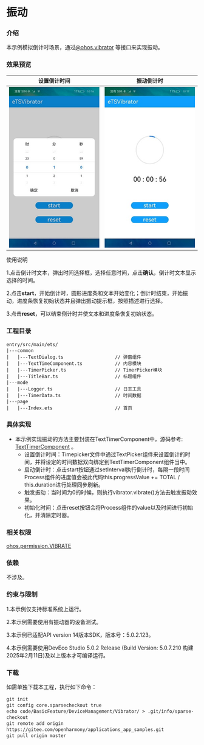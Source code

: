 # 振动

### 介绍

本示例模拟倒计时场景，通过[@ohos.vibrator](https://gitee.com/openharmony/docs/blob/master/zh-cn/application-dev/reference/apis-sensor-service-kit/js-apis-vibrator.md) 等接口来实现振动。

### 效果预览

|设置倒计时间|振动倒计时|
|--------------------------------|--------------------------------|
|![](./screenshots/device/setTime.jpeg)|![](./screenshots/device/vibratorTime.jpeg)|

使用说明

1.点击倒计时文本，弹出时间选择框，选择任意时间，点击**确认**，倒计时文本显示选择的时间。

2.点击**start**，开始倒计时，圆形进度条和文本开始变化；倒计时结束，开始振动，进度条恢复初始状态并且弹出振动提示框，按照描述进行选择。

3.点击**reset**，可以结束倒计时并使文本和进度条恢复初始状态。

### 工程目录
```
entry/src/main/ets/
|---common
|   |---TextDialog.ts                   // 弹窗组件
|   |---TextTimeComponent.ts            // 内容模块
|   |---TimerPicker.ts                  // TimerPicker模块
|   |---TitleBar.ts                     // 标题组件
|---mode
|   |---Logger.ts                       // 日志工具
|   |---TimerData.ts                    // 时间数据
|---page
|   |---Index.ets                       // 首页
```

### 具体实现

* 本示例实现振动的方法主要封装在TextTimerComponent中，源码参考: [TextTimerComponent](entry/src/main/ets/MainAbility/common/TextTimerComponent.ets) 。
    * 设置倒计时间：Timepicker文件中通过TextPicker组件来设置倒计的时间，并将设定的时间数据双向绑定到TextTimerComponent组件当中。
    * 启动倒计时：点击start按钮通过setInterval执行倒计时，每隔一段时间Process组件的进度值会被此代码this.progressValue += TOTAL / this.duration进行处理同步刷新。
    * 触发振动：当时间为0的时候，则执行vibrator.vibrate()方法去触发振动效果。
    * 初始化时间：点击reset按钮会将Process组件的value以及时间进行初始化，并清除定时器。
  
### 相关权限

[ohos.permission.VIBRATE](https://gitee.com/openharmony/docs/blob/master/zh-cn/application-dev/security/AccessToken/permissions-for-all.md#ohospermissionvibrate)

### 依赖

不涉及。

### 约束与限制

1.本示例仅支持标准系统上运行。

2.本示例需要使用有振动器的设备测试。

3.本示例已适配API version 14版本SDK，版本号：5.0.2.123。

4.本示例需要使用DevEco Studio 5.0.2 Release (Build Version: 5.0.7.210 构建 2025年2月11日)及以上版本才可编译运行。

### 下载

如需单独下载本工程，执行如下命令：
```
git init
git config core.sparsecheckout true
echo code/BasicFeature/DeviceManagement/Vibrator/ > .git/info/sparse-checkout
git remote add origin https://gitee.com/openharmony/applications_app_samples.git
git pull origin master
```

